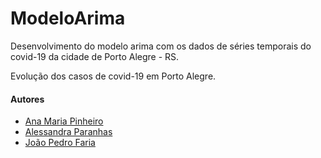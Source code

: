 # ModeloArima
Desenvolvimento do modelo arima com os dados de séries temporais do covid-19 da cidade de Porto Alegre - RS. 

Evolução dos casos de covid-19 em Porto Alegre. 

#### Autores 

* [Ana Maria Pinheiro](https://www.linkedin.com/in/ana-maria-pego-pinheiro-0b2a3a181)
* [Alessandra Paranhas](https://www.linkedin.com/in/alessandra-paranhas)
* [João Pedro Faria](https://www.linkedin.com/in/joão-pedro-faria-759161187)

